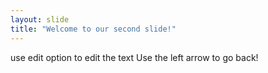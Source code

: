 ```yaml
---
layout: slide
title: "Welcome to our second slide!"
---
```

use edit option to edit the text
Use the left arrow to go back!
